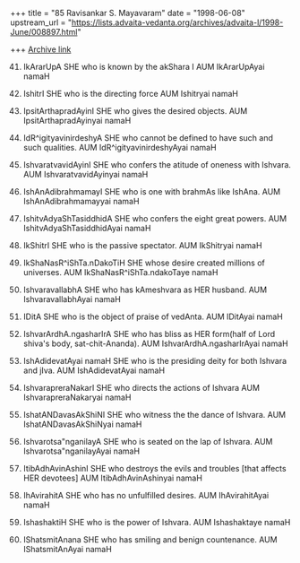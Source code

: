 +++
title = "85 Ravisankar S. Mayavaram"
date = "1998-06-08"
upstream_url = "https://lists.advaita-vedanta.org/archives/advaita-l/1998-June/008897.html"

+++
[Archive link](https://lists.advaita-vedanta.org/archives/advaita-l/1998-June/008897.html)

41. IkArarUpA
SHE who is known by the akShara I
AUM IkArarUpAyai namaH

42. IshitrI
SHE who is the directing force
AUM Ishitryai namaH

43. IpsitArthapradAyinI
SHE who gives the desired objects.
AUM IpsitArthapradAyinyai namaH

44. IdR^igityavinirdeshyA
SHE who cannot be defined to have such and such qualities.
AUM IdR^igityavinirdeshyAyai namaH

45. IshvaratvavidAyinI
SHE who confers the atitude of oneness with Ishvara.
AUM IshvaratvavidAyinyai namaH

46. IshAnAdibrahmamayI
SHE who is one with brahmAs like IshAna.
AUM IshAnAdibrahmamayyai namaH

47. IshitvAdyaShTasiddhidA
SHE who confers the eight great powers.
AUM IshitvAdyaShTasiddhidAyai namaH

48. IkShitrI
SHE who is the passive spectator.
AUM IkShitryai namaH

49. IkShaNasR^iShTa.nDakoTiH
SHE whose desire created millions of universes.
AUM IkShaNasR^iShTa.ndakoTaye namaH

50. IshvaravallabhA
SHE who has kAmeshvara as HER husband.
AUM IshvaravallabhAyai namaH

51. IDitA
SHE who is the object of praise of vedAnta.
AUM IDitAyai namaH

52. IshvarArdhA.ngasharIrA
SHE who has  bliss as HER form(half of Lord shiva's body, sat-chit-Ananda).
AUM IshvarArdhA.ngasharIrAyai namaH

53. IshAdidevatAyai namaH
SHE who is the presiding deity for both Ishvara and jIva.
AUM IshAdidevatAyai namaH

54. IshvarapreraNakarI
SHE who directs the actions of Ishvara
AUM IshvarapreraNakaryai namaH

55. IshatANDavasAkShiNI
SHE who witness the the dance of Ishvara.
AUM IshatANDavasAkShiNyai namaH

56. Ishvarotsa"nganilayA
SHE who is seated on the lap of Ishvara.
AUM Ishvarotsa"nganilayAyai namaH

57. ItibAdhAvinAshinI
SHE who destroys the evils and troubles [that affects HER devotees]
AUM ItibAdhAvinAshinyai namaH

58. IhAvirahitA
SHE who has no unfulfilled desires.
AUM IhAvirahitAyai namaH

59. IshashaktiH
SHE who is the power of Ishvara.
AUM Ishashaktaye namaH

60. IShatsmitAnana
SHE who has smiling and benign countenance.
AUM IShatsmitAnAyai namaH

